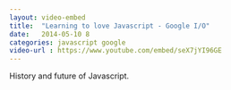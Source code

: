 ```yaml
---
layout: video-embed
title:  "Learning to love Javascript - Google I/O"
date:   2014-05-10 8
categories: javascript google
video-url : https://www.youtube.com/embed/seX7jYI96GE
---
```

History and future of Javascript.
